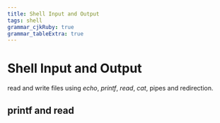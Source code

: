 ```yaml
---
title: Shell Input and Output
tags: shell
grammar_cjkRuby: true
grammar_tableExtra: true
---
```

# Shell Input and Output
read and write files using _echo_, _printf_, _read_, _cat_, pipes and redirection.

## printf and read
